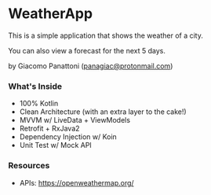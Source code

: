 # WeatherApp
This is a simple application that shows the weather of a city. 

You can also view a forecast for the next 5 days.

by Giacomo Panattoni (panagiac@protonmail.com)
### What's Inside
- 100% Kotlin
- Clean Architecture (with an extra layer to the cake!)
- MVVM w/ LiveData + ViewModels
- Retrofit + RxJava2
- Dependency Injection w/ Koin
- Unit Test w/ Mock API
### Resources
- APIs: https://openweathermap.org/
 
